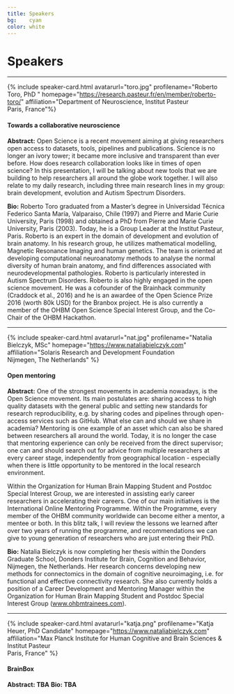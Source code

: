 ```yaml
---
title: Speakers
bg:    cyan
color: white
---
```

# Speakers
<!--
## We're almost there... ❤️

## Will let you know soon 😉
-->
---

<a name="toro"></a>

{% include speaker-card.html avatarurl="toro.jpg" profilename="Roberto Toro, PhD "  homepage="https://research.pasteur.fr/en/member/roberto-toro/" affiliation="Department of Neuroscience, Institut Pasteur <br> Paris, France"%}

#### Towards a collaborative neuroscience
**Abstract:**
Open Science is a recent movement aiming at giving researchers open access to datasets, tools, pipelines and publications. Science is no longer an ivory tower; it became more inclusive and transparent than ever before. How does research collaboration looks like in times of open science? In this presentation, I will be talking about new tools that we are building to help researchers all around the globe work together. I will also relate to my daily research, including three main research lines in my group: brain development, evolution and Autism Spectrum Disorders.

**Bio:**
Roberto Toro graduated from a Master’s degree in Universidad Técnica Federico Santa María, Valparaiso, Chile (1997) and Pierre and Marie Curie University, Paris (1998) and obtained a PhD from Pierre and Marie Curie University, Paris (2003). Today, he is a Group Leader at the Institut Pasteur, Paris. Roberto is an expert in the domain of development and evolution of brain anatomy. In his research group, he utilizes mathematical modelling, Magnetic Resonance Imaging and human genetics. The team is oriented at developing computational neuroanatomy methods to analyse the normal diversity of human brain anatomy, and find differences associated with neurodevelopmental pathologies. Roberto is particularly interested in Autism Spectrum Disorders. Roberto is also highly engaged in the open science movement. He was a cofounder of the Brainhack community (Craddock et al., 2016) and he is an awardee of the Open Science Prize 2016 (worth 80k USD) for the Branbox project. He is also currently a member of the OHBM Open Science Special Interest Group, and the Co-Chair of the OHBM Hackathon.

---

<a name="nat"></a>
{% include speaker-card.html avatarurl="nat.jpg" profilename="Natalia Bielczyk, MSc"   homepage="https://www.nataliabielczyk.com" affiliation="Solaris Research and Development Foundation <br> Nijmegen, The Netherlands" %}

#### Open mentoring
**Abstract:**
One of the strongest movements in academia nowadays, is the Open Science movement. Its main postulates are: sharing access to high quality datasets with the general public and setting new standards for research reproducibility, e.g. by sharing codes and pipelines through open-access services such as GitHub. What else can and should we share in academia? Mentoring is one example of an asset which can also be shared between researchers all around the world. Today, it is no longer the case that mentoring experience can only be received from the direct supervisor; one can and should search out for advice from multiple researchers at every career stage, independently from geographical location - especially when there is little opportunity to be mentored in the local research environment.

Within the Organization for Human Brain Mapping Student and Postdoc Special Interest Group, we are interested in assisting early career researchers in accelerating their careers. One of our main initiatives is the International Online Mentoring Programme. Within the Programme, every member of the OHBM community worldwide can become either a mentor, a mentee or both. In this blitz talk, I will review the lessons we learned after over two years of running the programme, and recommendations we can give to young generation of researchers who are just entering their PhD.


**Bio:**
Natalia Bielczyk is now completing her thesis within the Donders Graduate School, Donders Institute for Brain, Cognition and Behavior, Nijmegen, the Netherlands. Her research concerns developing new methods for connectomics in the domain of cognitive neuroimaging, i.e. for functional and effective connectivity research. She also currently holds a position of a Career Development and Mentoring Manager within the Organization for Human Brain Mapping Student and Postdoc Special Interest Group (www.ohbmtrainees.com).

___

<a name="katja"></a>
{% include speaker-card.html avatarurl="katja.png" profilename="Katja Heuer, PhD Candidate"   homepage="https://www.nataliabielczyk.com" affiliation="Max Planck Institute for Human Cognitive and Brain Sciences & Institut Pasteur <br> Paris, France" %}

#### BrainBox
**Abstract: TBA**
**Bio: TBA**

<!--
<a name="geek"></a>
{% include speaker-card.html avatarurl="geek.png" profilename=" "  affiliation="Geek Girls Carotts, Warsaw"%}

#### TBA
**Abstract:** TBA
**Bio:** TBA
-->
